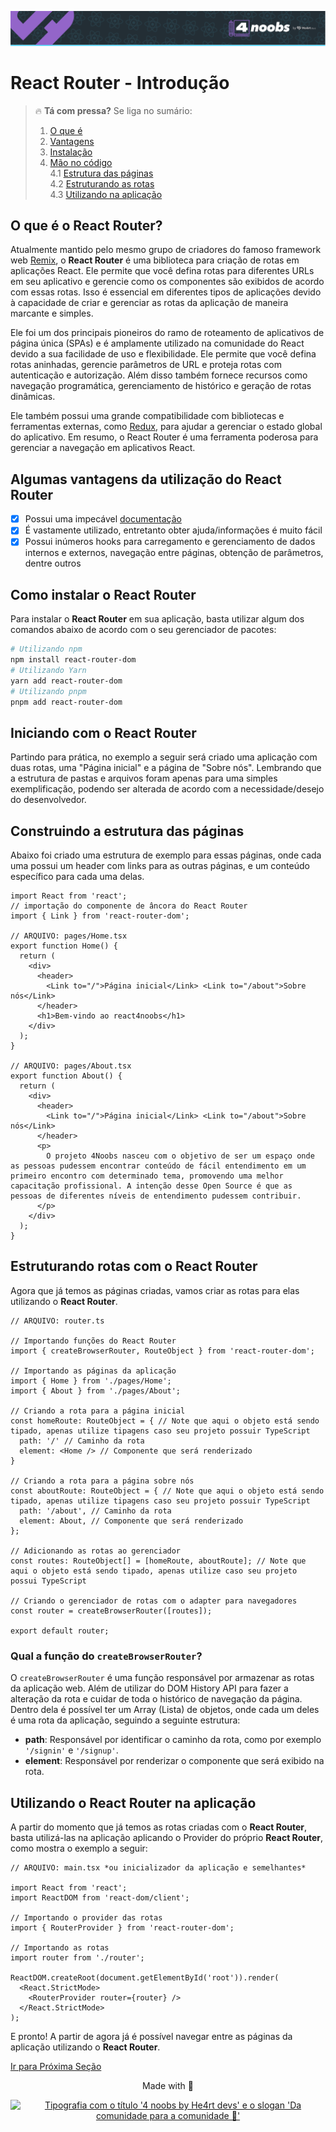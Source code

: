 <p align="center">
  <a href="https://github.com/he4rt/4noobs" target="_blank" title="Clique para visualizar mais informações sobre o projeto 4noobs">
    <img src="../../../assets/global/header-4noobs.svg" alt="Cabeçalho do repositório representado pelo logotipo da He4rt, simbolizado por um coração roxo, na esquerda e a tipografia '4 noobs by He4rt devs' na direita">
  </a>
</p>

# React Router - Introdução

> 🔥 **Tá com pressa?** Se liga no sumário:
> 1. [O que é](#o-que-é-o-react-router)
> 2. [Vantagens](#algumas-vantagens-da-utilização-do-react-router)
> 3. [Instalação](#como-instalar-o-react-router)
> 4. [Mão no código](#iniciando-com-o-react-router)  
> 4.1 [Estrutura das páginas](#construindo-a-estrutura-das-páginas)  
> 4.2 [Estruturando as rotas](#estruturando-rotas-com-o-react-router)  
> 4.3 [Utilizando na aplicação](#utilizando-o-react-router-na-aplicação)

## O que é o React Router?

Atualmente mantido pelo mesmo grupo de criadores do famoso framework web [Remix](https://remix.run/), o **React Router** é uma biblioteca para criação de rotas em aplicações React. Ele permite que você defina rotas para diferentes URLs em seu aplicativo e gerencie como os componentes são exibidos de acordo com essas rotas. Isso é essencial em diferentes tipos de aplicações devido à capacidade de criar e gerenciar as rotas da aplicação de maneira marcante e simples.

Ele foi um dos principais pioneiros do ramo de roteamento de aplicativos de página única (SPAs) e é amplamente utilizado na comunidade do React devido a sua facilidade de uso e flexibilidade. Ele permite que você defina rotas aninhadas, gerencie parâmetros de URL e proteja rotas com autenticação e autorização. Além disso também fornece recursos como navegação programática, gerenciamento de histórico e geração de rotas dinâmicas. 

Ele também possui uma grande compatibilidade com bibliotecas e ferramentas externas, como [Redux](../../Controle%20de%20estado/2-Redux.md), para ajudar a gerenciar o estado global do aplicativo. Em resumo, o React Router é uma ferramenta poderosa para gerenciar a navegação em aplicativos React.

## Algumas vantagens da utilização do React Router

- [x] Possui uma impecável [documentação](https://reactrouter.com/)
- [x] É vastamente utilizado, entretanto obter ajuda/informações é muito fácil
- [x] Possui inúmeros hooks para carregamento e gerenciamento de dados internos e externos, navegação entre páginas, obtenção de parâmetros, dentre outros

## Como instalar o React Router

Para instalar o **React Router** em sua aplicação, basta utilizar algum dos comandos abaixo de acordo com o seu gerenciador de pacotes:

```BASH
# Utilizando npm
npm install react-router-dom
# Utilizando Yarn
yarn add react-router-dom
# Utilizando pnpm
pnpm add react-router-dom
```

## Iniciando com o React Router

Partindo para prática, no exemplo a seguir será criado uma aplicação com duas rotas, uma "Página inicial" e a página de "Sobre nós". Lembrando que a estrutura de pastas e arquivos foram apenas para uma simples exemplificação, podendo ser alterada de acordo com a necessidade/desejo do desenvolvedor.

## Construindo a estrutura das páginas

Abaixo foi criado uma estrutura de exemplo para essas páginas, onde cada uma possui um header com links para as outras páginas, e um conteúdo específico para cada uma delas.

```TSX
import React from 'react';
// importação do componente de âncora do React Router
import { Link } from 'react-router-dom';

// ARQUIVO: pages/Home.tsx
export function Home() {
  return (
    <div>
      <header>
        <Link to="/">Página inicial</Link> <Link to="/about">Sobre nós</Link>
      </header>
      <h1>Bem-vindo ao react4noobs</h1>
    </div>
  );
}

// ARQUIVO: pages/About.tsx
export function About() {
  return (
    <div>
      <header>
        <Link to="/">Página inicial</Link> <Link to="/about">Sobre nós</Link>
      </header>
      <p>
        O projeto 4Noobs nasceu com o objetivo de ser um espaço onde as pessoas pudessem encontrar conteúdo de fácil entendimento em um primeiro encontro com determinado tema, promovendo uma melhor capacitação profissional. A intenção desse Open Source é que as pessoas de diferentes níveis de entendimento pudessem contribuir.
      </p>
    </div>
  );
}
```

## Estruturando rotas com o React Router

Agora que já temos as páginas criadas, vamos criar as rotas para elas utilizando o **React Router**.

```TSX
// ARQUIVO: router.ts

// Importando funções do React Router
import { createBrowserRouter, RouteObject } from 'react-router-dom';

// Importando as páginas da aplicação
import { Home } from './pages/Home';
import { About } from './pages/About';

// Criando a rota para a página inicial
const homeRoute: RouteObject = { // Note que aqui o objeto está sendo tipado, apenas utilize tipagens caso seu projeto possuir TypeScript
  path: '/' // Caminho da rota
  element: <Home /> // Componente que será renderizado
}

// Criando a rota para a página sobre nós
const aboutRoute: RouteObject = { // Note que aqui o objeto está sendo tipado, apenas utilize tipagens caso seu projeto possuir TypeScript
  path: '/about', // Caminho da rota
  element: About, // Componente que será renderizado
};

// Adicionando as rotas ao gerenciador
const routes: RouteObject[] = [homeRoute, aboutRoute]; // Note que aqui o objeto está sendo tipado, apenas utilize caso seu projeto possui TypeScript

// Criando o gerenciador de rotas com o adapter para navegadores
const router = createBrowserRouter([routes]);

export default router;
```

### Qual a função do `createBrowserRouter`?
O `createBrowserRouter` é uma função responsável por armazenar as rotas da aplicação web. Além de utilizar do DOM History API para fazer a alteração da rota e cuidar de toda o histórico de navegação da página. Dentro dela é possível ter um Array (Lista) de objetos, onde cada um deles é uma rota da aplicação, seguindo a seguinte estrutura:
  - **path**: Responsável por identificar o caminho da rota, como por exemplo `'/signin'` e `'/signup'`.
  - **element**: Responsável por renderizar o componente que será exibido na rota.

## Utilizando o React Router na aplicação

A partir do momento que já temos as rotas criadas com o **React Router**, basta utilizá-las na aplicação aplicando o Provider do próprio **React Router**, como mostra o exemplo a seguir:

```TSX
// ARQUIVO: main.tsx *ou inicializador da aplicação e semelhantes*

import React from 'react';
import ReactDOM from 'react-dom/client';

// Importando o provider das rotas
import { RouterProvider } from 'react-router-dom';

// Importando as rotas
import router from './router';

ReactDOM.createRoot(document.getElementById('root')).render(
  <React.StrictMode>
    <RouterProvider router={router} />
  </React.StrictMode>
);
```

E pronto! A partir de agora já é possível navegar entre as páginas da aplicação utilizando o **React Router**.

[Ir para Próxima Seção](./2-Rotas-customizadas.md)

<p align="center">Made with 💜</p>

<p align="center">
  <a href="https://github.com/he4rt/4noobs" target="_blank">
    <img src="../../../assets/global/footer-4noobs.svg" width="380" alt="Tipografia com o título '4 noobs by He4rt devs' e o slogan 'Da comunidade para a comunidade 💜'">
  </a>
</p>
